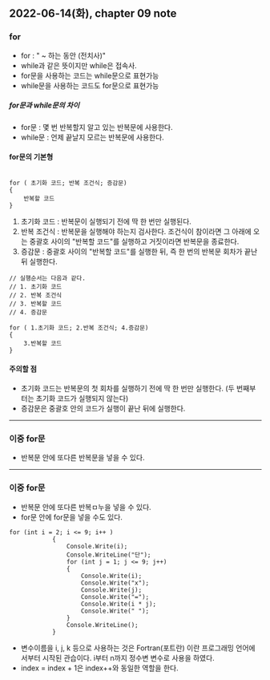 ## 2022-06-14(화), chapter 09 note

### for

- for : " ~ 하는 동안 (전치사)"
- while과 같은 뜻이지만 while은 접속사.
- for문을 사용하는 코드는 while문으로 표현가능
- while문을 사용하는 코드도 for문으로 표현가능

##### for문과 while문의 차이

- for문 : 몇 번 반복할지 알고 있는 반복문에 사용한다.
- while문 : 언제 끝날지 모르는 반복문에 사용한다. 

#### for문의 기본형

```

for ( 초기화 코드; 반복 조건식; 증감문)
{
    반복할 코드 
}

```

1. 초기화 코드 : 반복문이 실행되기 전에 딱 한 번만 실행된다.
2. 반복 조건식 : 반복문을 실행해야 하는지 검사한다. 조건식이 참이라면 그 아래에 오는 중괄호 사이의 "반복할 코드"를 실행하고 거짓이라면 반복문을 종료한다.
3. 증감문 : 중괄호 사이의 "반복할 코드"를 실행한 뒤, 즉 한 번의 반복문 회차가 끝난 뒤 실행한다.

```
// 실행순서는 다음과 같다.
// 1. 초기화 코드
// 2. 반복 조건식
// 3. 반복할 코드
// 4. 증감문 

for ( 1.초기화 코드; 2.반복 조건식; 4.증감문)
{
    3.반복할 코드 
}

```

#### 주의할 점
- 초기화 코드는 반복문의 첫 회차를 실행하기 전에 딱 한 번만 실행한다. (두 번째부터는 초기화 코드가 실행되지 않는다)
- 증감문은 중괄호 안의 코드가 실행이 끝난 뒤에 실행한다.

---

### 이중 for문 
- 반복문 안에 또다른 반복문을 넣을 수 있다.


---
### 이중 for문 
- 반복문 안에 또다른 반복ㅁ누을 넣을 수 있다.
- for문 안에 for문을 넣을 수도 있다.

```
for (int i = 2; i <= 9; i++ )
            {
                Console.Write(i);
                Console.WriteLine("단");
                for (int j = 1; j <= 9; j++)
                {
                    Console.Write(i);
                    Console.Write("x");
                    Console.Write(j);
                    Console.Write("=");
                    Console.Write(i * j);
                    Console.Write(" ");
                }
                Console.WriteLine();
            }
```
- 변수이름을 i, j, k 등으로 사용하는 것은 Fortran(포트란) 이란 프로그래밍 언어에서부터 시작된 관습이다. i부터 n까지 정수변 변수로 사용을 하였다. 
-  index = index + 1은 index++와 동일한 역할을 한다. 